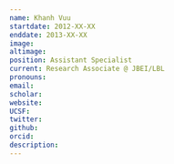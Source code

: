 ```yaml
---
name: Khanh Vuu
startdate: 2012-XX-XX
enddate: 2013-XX-XX
image:
altimage:
position: Assistant Specialist
current: Research Associate @ JBEI/LBL
pronouns:
email:
scholar:
website:
UCSF:
twitter:
github:
orcid:
description:
---
```

